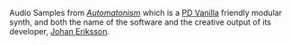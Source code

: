 Audio Samples from [_Automatonism_](https://www.automatonism.com/) which is a [PD Vanilla](https://puredata.info/) friendly modular synth, and both the name of the software and the creative output of its developer, [Johan Eriksson](https://www.automatonism.com/bio/). 